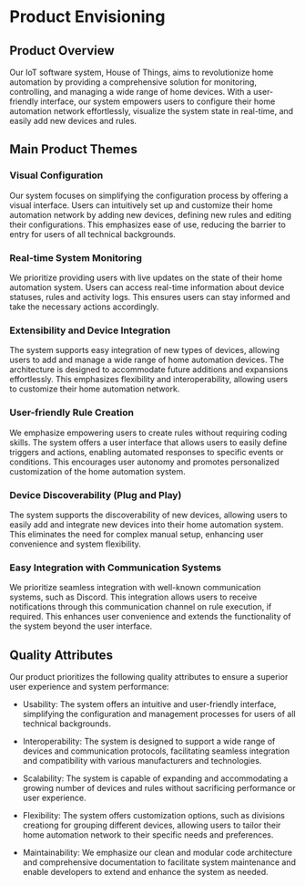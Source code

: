 # Product Envisioning

## Product Overview

Our IoT software system, House of Things, aims to revolutionize home automation by providing a comprehensive solution for monitoring, controlling, and managing a wide range of home devices. With a user-friendly interface, our system empowers users to configure their home automation network effortlessly, visualize the system state in real-time, and easily add new devices and rules.

## Main Product Themes

### Visual Configuration

Our system focuses on simplifying the configuration process by offering a visual interface. Users can intuitively set up and customize their home automation network by adding new devices, defining new rules and editing their configurations. This emphasizes ease of use, reducing the barrier to entry for users of all technical backgrounds.

### Real-time System Monitoring

We prioritize providing users with live updates on the state of their home automation system. Users can access real-time information about device statuses, rules and activity logs. This ensures users can stay informed and take the necessary actions accordingly.

### Extensibility and Device Integration

The system supports easy integration of new types of devices, allowing users to add and manage a wide range of home automation devices. The architecture is designed to accommodate future additions and expansions effortlessly. This emphasizes flexibility and interoperability, allowing users to customize their home automation network.

### User-friendly Rule Creation

We emphasize empowering users to create rules without requiring coding skills. The system offers a user interface that allows users to easily define triggers and actions, enabling automated responses to specific events or conditions. This encourages user autonomy and promotes personalized customization of the home automation system.

### Device Discoverability (Plug and Play)

The system supports the discoverability of new devices, allowing users to easily add and integrate new devices into their home automation system. This eliminates the need for complex manual setup, enhancing user convenience and system flexibility.

### Easy Integration with Communication Systems

We prioritize seamless integration with well-known communication systems, such as Discord. This integration allows users to receive notifications through this communication channel on rule execution, if required. This enhances user convenience and extends the functionality of the system beyond the user interface.


## Quality Attributes

Our product prioritizes the following quality attributes to ensure a superior user experience and system performance:

- Usability: The system offers an intuitive and user-friendly interface, simplifying the configuration and management processes for users of all technical backgrounds.

- Interoperability: The system is designed to support a wide range of devices and communication protocols, facilitating seamless integration and compatibility with various manufacturers and technologies.

- Scalability: The system is capable of expanding and accommodating a growing number of devices and rules without sacrificing performance or user experience.

- Flexibility: The system offers customization options, such as divisions creationg for grouping different devices, allowing users to tailor their home automation network to their specific needs and preferences.

- Maintainability: We emphasize our clean and modular code architecture and comprehensive documentation to facilitate system maintenance and enable developers to extend and enhance the system as needed.
